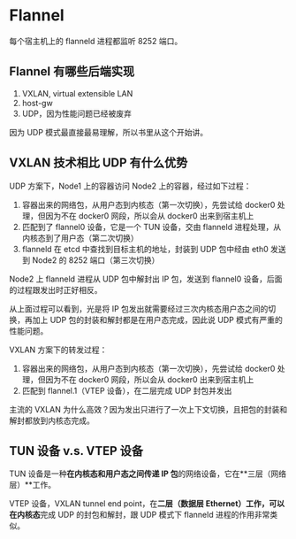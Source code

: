 # Flannel

每个宿主机上的 flanneld 进程都监听 8252 端口。

## Flannel 有哪些后端实现

1. VXLAN, virtual extensible LAN
2. host-gw
3. UDP，因为性能问题已经被废弃

因为 UDP 模式最直接最易理解，所以书里从这个开始讲。

## VXLAN 技术相比 UDP 有什么优势

UDP 方案下，Node1 上的容器访问 Node2 上的容器，经过如下过程：

1. 容器出来的网络包，从用户态到内核态（第一次切换），先尝试给 docker0 处理，但因为不在 docker0 网段，所以会从 docker0 出来到宿主机上
2. 匹配到了 flannel0 设备，它是一个 TUN 设备，交由 flanneld 进程处理，从内核态到了用户态（第二次切换）
3. flanneld 在 etcd 中查找到目标主机的地址，封装到 UDP 包中经由 eth0 发送到 Node2 的 8252 端口（第三次切换）

Node2 上 flanneld 进程从 UDP 包中解封出 IP 包，发送到 flannel0 设备，后面的过程跟发出时正好相反。

从上面过程可以看到，光是将 IP 包发出就需要经过三次内核态用户态之间的切换，再加上 UDP 包的封装和解封都是在用户态完成，因此说 UDP 模式有严重的性能问题。

VXLAN 方案下的转发过程：

1. 容器出来的网络包，从用户态到内核态（第一次切换），先尝试给 docker0 处理，但因为不在 docker0 网段，所以会从 docker0 出来到宿主机上
2. 匹配到 flannel.1（VTEP 设备），在二层完成 UDP 封包并发出

主流的 VXLAN 为什么高效？因为发出只进行了一次上下文切换，且把包的封装和解封都放到内核态完成。

## TUN 设备 v.s. VTEP 设备

TUN 设备是一种**在内核态和用户态之间传递 IP 包**的网络设备，它在**三层（网络层）**工作。

VTEP 设备，VXLAN tunnel end point，在**二层（数据层 Ethernet）**工作，可以在**内核态**完成 UDP 的封包和解封，跟 UDP 模式下 flanneld 进程的作用非常类似。